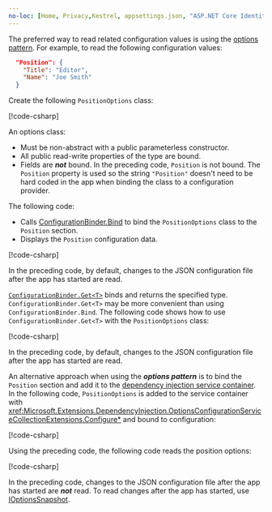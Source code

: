 ```yaml
---
no-loc: [Home, Privacy,Kestrel, appsettings.json, "ASP.NET Core Identity", cookie, Cookie, Blazor, "Blazor Server", "Blazor WebAssembly", "Identity", "Let's Encrypt", Razor, SignalR]
---
```

The preferred way to read related configuration values is using the [options pattern](xref:fundamentals/configuration/options). For example, to read the following configuration values:

```json
  "Position": {
    "Title": "Editor",
    "Name": "Joe Smith"
  }
```

Create the following `PositionOptions` class:

[!code-csharp[](~/fundamentals/configuration/index/samples/3.x/ConfigSample/Options/PositionOptions.cs?name=snippet)]

An options class:

* Must be non-abstract with a public parameterless constructor.
* All public read-write properties of the type are bound.
* Fields are ***not*** bound. In the preceding code, `Position` is not bound. The `Position` property is used so the string `"Position"` doesn't need to be hard coded in the app when binding the class to a configuration provider.

The following code:

* Calls [ConfigurationBinder.Bind](xref:Microsoft.Extensions.Configuration.ConfigurationBinder.Bind*) to bind the `PositionOptions` class to the `Position` section.
* Displays the `Position` configuration data.

[!code-csharp[](~/fundamentals/configuration/index/samples/3.x/ConfigSample/Pages/Test22.cshtml.cs?name=snippet)]

In the preceding code, by default, changes to the JSON configuration file after the app has started are read.

[`ConfigurationBinder.Get<T>`](xref:Microsoft.Extensions.Configuration.ConfigurationBinder.Get*) binds and returns the specified type. `ConfigurationBinder.Get<T>` may be more convenient than using `ConfigurationBinder.Bind`. The following code shows how to use `ConfigurationBinder.Get<T>` with the `PositionOptions` class:

[!code-csharp[](~/fundamentals/configuration/index/samples/3.x/ConfigSample/Pages/Test21.cshtml.cs?name=snippet)]

In the preceding code, by default, changes to the JSON configuration file after the app has started are read.

An alternative approach when using the ***options pattern*** is to bind the `Position` section and add it to the [dependency injection service container](xref:fundamentals/dependency-injection). In the following code, `PositionOptions` is added to the service container with <xref:Microsoft.Extensions.DependencyInjection.OptionsConfigurationServiceCollectionExtensions.Configure*> and bound to configuration:

[!code-csharp[](~/fundamentals/configuration/index/samples/3.x/ConfigSample/Startup.cs?name=snippet)]

Using the preceding code, the following code reads the position options:

[!code-csharp[](~/fundamentals/configuration/index/samples/3.x/ConfigSample/Pages/Test2.cshtml.cs?name=snippet)]

In the preceding code, changes to the JSON configuration file after the app has started are ***not*** read. To read changes after the app has started, use [IOptionsSnapshot](xref:fundamentals/configuration/options#ios).
